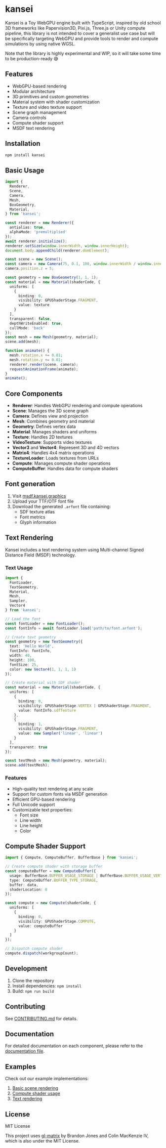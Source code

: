 # kansei

Kansei is a Toy WebGPU engine built with TypeScript, inspired by old school 3D frameworks like Papervision3D, Pixi.js, Three.js or Unity compute pipeline, this library is not intended to cover a generalist use case but will be specifically targeting WebGPU and provide tools to render and compute simulations by using native WGSL. 

Note that the library is highly experimental and WIP, so it will take some time to be production-ready 😅 

## Features

- WebGPU-based rendering
- Modular architecture
- 3D primitives and custom geometries
- Material system with shader customization
- Texture and video texture support
- Scene graph management
- Camera controls
- Compute shader support
- MSDF text rendering

## Installation

```bash
npm install kansei
```

## Basic Usage

```typescript
import {
  Renderer,
  Scene,
  Camera,
  Mesh,
  BoxGeometry,
  Material,
} from 'kansei';

const renderer = new Renderer({
  antialias: true,
  alphaMode: 'premultiplied'
});
await renderer.initialize();
renderer.setSize(window.innerWidth, window.innerHeight);
document.body.appendChild(renderer.domElement);

const scene = new Scene();
const camera = new Camera(75, 0.1, 100, window.innerWidth / window.innerHeight);
camera.position.z = 5;

const geometry = new BoxGeometry(1, 1, 1);
const material = new Material(shaderCode, {
  uniforms: [
    {
      binding: 0,
      visibility: GPUShaderStage.FRAGMENT,
      value: texture
    }
  ],
  transparent: false,
  depthWriteEnabled: true,
  cullMode: 'back'
});
const mesh = new Mesh(geometry, material);
scene.add(mesh);

function animate() {
  mesh.rotation.x += 0.01;
  mesh.rotation.y += 0.01;
  renderer.render(scene, camera);
  requestAnimationFrame(animate);
}
animate();
```

## Core Components

- **Renderer**: Handles WebGPU rendering and compute operations
- **Scene**: Manages the 3D scene graph
- **Camera**: Defines view and projection
- **Mesh**: Combines geometry and material
- **Geometry**: Defines vertex data
- **Material**: Manages shaders and uniforms
- **Texture**: Handles 2D textures
- **VideoTexture**: Supports video textures
- **Vector3** and **Vector4**: Represent 3D and 4D vectors
- **Matrix4**: Handles 4x4 matrix operations
- **TextureLoader**: Loads textures from URLs
- **Compute**: Manages compute shader operations
- **ComputeBuffer**: Handles data for compute shaders

## Font generation

1. Visit [msdf.kansei.graphics](https://msdf.kansei.graphics/)
2. Upload your TTF/OTF font file
3. Download the generated `.arfont` file containing:
   - SDF texture atlas
   - Font metrics
   - Glyph information

## Text Rendering

Kansei includes a text rendering system using Multi-channel Signed Distance Field (MSDF) technology.

### Text Usage

```typescript
import { 
  FontLoader, 
  TextGeometry, 
  Material, 
  Mesh, 
  Sampler,
  Vector4 
} from 'kansei';

// Load the font
const fontLoader = new FontLoader();
const fontInfo = await fontLoader.load('path/to/font.arfont');

// Create text geometry
const geometry = new TextGeometry({
  text: 'Hello World',
  fontInfo: fontInfo,
  width: 40,
  height: 100,
  fontSize: 25,
  color: new Vector4(1, 1, 1, 1)
});

// Create material with SDF shader
const material = new Material(shaderCode, {
  uniforms: [
    {
      binding: 0,
      visibility: GPUShaderStage.VERTEX | GPUShaderStage.FRAGMENT,
      value: fontInfo.sdfTexture
    },
    {
      binding: 1,
      visibility: GPUShaderStage.FRAGMENT,
      value: new Sampler('linear', 'linear')
    }
  ],
  transparent: true
});

const textMesh = new Mesh(geometry, material);
scene.add(textMesh);
```

### Features

- High-quality text rendering at any scale
- Support for custom fonts via MSDF generation
- Efficient GPU-based rendering
- Full Unicode support
- Customizable text properties:
  - Font size
  - Line width
  - Line height
  - Color

## Compute Shader Support

```typescript
import { Compute, ComputeBuffer, BufferBase } from 'kansei';

// Create compute shader with storage buffer
const computeBuffer = new ComputeBuffer({
  usage: BufferBase.BUFFER_USAGE_STORAGE | BufferBase.BUFFER_USAGE_VERTEX,
  type: ComputeBuffer.BUFFER_TYPE_STORAGE,
  buffer: data,
  shaderLocation: 0
});

const compute = new Compute(shaderCode, {
  uniforms: [
    {
      binding: 0,
      visibility: GPUShaderStage.COMPUTE,
      value: computeBuffer
    }
  ]
});

// Dispatch compute shader
compute.dispatch(workgroupCount);
```

## Development

1. Clone the repository
2. Install dependencies: `npm install`
3. Build: `npm run build`

## Contributing

See [CONTRIBUTING.md](CONTRIBUTING.md) for details.

## Documentation

For detailed documentation on each component, please refer to the [documentation file](docs/documentation.md).

## Examples

Check out our example implementations:

1. [Basic scene rendering](examples/index.html)
2. [Compute shader usage](examples/index_compute.html)
3. [Text rendering](examples/index_text.html)

## License

MIT License

This project uses [gl-matrix](https://github.com/toji/gl-matrix) by Brandon Jones and Colin MacKenzie IV, which is also under the MIT License.
